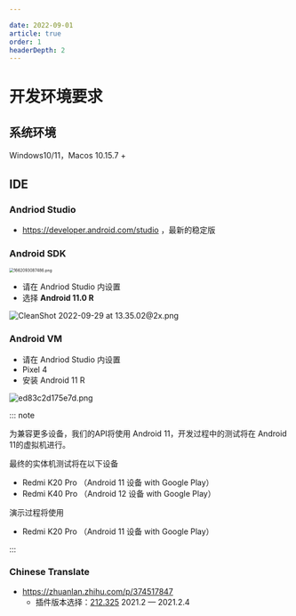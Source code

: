 ```yaml
---

date: 2022-09-01
article: true
order: 1
headerDepth: 2
---
```


# 开发环境要求

## 系统环境

Windows10/11，Macos 10.15.7 +

## IDE

### Andriod Studio

- https://developer.android.com/studio ，最新的稳定版

### Android SDK

<img src="https://static-file.hjm.red/2022/09/02/26e4c29678ae3.png" alt="1662093087486.png" style="zoom:50%;" />

- 请在 Andriod Studio 内设置
- 选择 **Android 11.0 R**

![CleanShot 2022-09-29 at 13.35.02@2x.png](https://static-file.hjm.red/2022/09/29/bf1bc4689fa60.png)

### Android VM

- 请在 Andriod Studio 内设置
- Pixel 4
- 安装 Android 11 R

![ed83c2d175e7d.png](https://static-file.hjm.red/2022/09/29/3d63e1d978019.png)

::: note

为兼容更多设备，我们的API将使用 Android 11，开发过程中的测试将在 Android 11的虚拟机进行。

最终的实体机测试将在以下设备

- Redmi K20 Pro （Android 11 设备 with Google Play）
- Redmi K40 Pro （Android 12 设备 with Google Play）

演示过程将使用

- Redmi K20 Pro （Android 11 设备 with Google Play）

:::

### Chinese Translate

- https://zhuanlan.zhihu.com/p/374517847
  - 插件版本选择：[212.325](https://plugins.jetbrains.com/plugin/13710-chinese-simplified-language-pack----/versions/stable/142042)	2021.2 — 2021.2.4